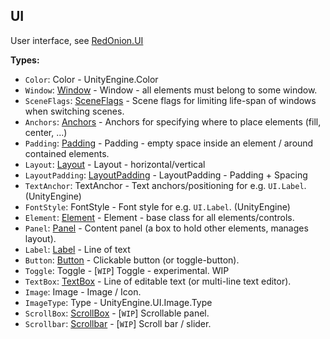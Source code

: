 ## UI

User interface, see [RedOnion.UI](../../RedOnion.UI/README.md)


**Types:**
- `Color`: Color - UnityEngine.Color
- `Window`: [Window](../../RedOnion.UI/Window.md) - Window - all elements must belong to some window.
- `SceneFlags`: [SceneFlags](../../RedOnion.UI/SceneFlags.md) - Scene flags for limiting life-span of windows when switching scenes.
- `Anchors`: [Anchors](../../RedOnion.UI/Anchors.md) - Anchors for specifying where to place elements (fill, center, ...)
- `Padding`: [Padding](../../RedOnion.UI/Padding.md) - Padding - empty space inside an element / around contained elements.
- `Layout`: [Layout](../../RedOnion.UI/Layout.md) - Layout - horizontal/vertical
- `LayoutPadding`: [LayoutPadding](../../RedOnion.UI/LayoutPadding.md) - LayoutPadding - Padding + Spacing
- `TextAnchor`: TextAnchor - Text anchors/positioning for e.g. `UI.Label`. (UnityEngine)
- `FontStyle`: FontStyle - Font style for e.g. `UI.Label`. (UnityEngine)
- `Element`: [Element](../../RedOnion.UI/Element.md) - Element - base class for all elements/controls.
- `Panel`: [Panel](../../RedOnion.UI/Panel.md) - Content panel (a box to hold other elements, manages layout).
- `Label`: [Label](../../RedOnion.UI/Label.md) - Line of text
- `Button`: [Button](../../RedOnion.UI/Button.md) - Clickable button (or toggle-button).
- `Toggle`: Toggle - \[`WIP`\] Toggle - experimental. WIP
- `TextBox`: [TextBox](../../RedOnion.UI/TextBox.md) - Line of editable text (or multi-line text editor).
- `Image`: Image - Image / Icon.
- `ImageType`: Type - UnityEngine.UI.Image.Type
- `ScrollBox`: [ScrollBox](../../RedOnion.UI/ScrollBox.md) - \[`WIP`\] Scrollable panel.
- `Scrollbar`: [Scrollbar](../../RedOnion.UI/Scrollbar.md) - \[`WIP`\] Scroll bar / slider.
